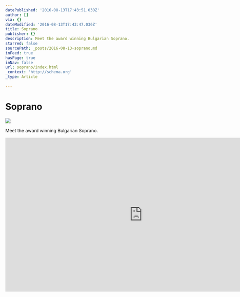 ```yaml
---
datePublished: '2016-08-13T17:43:51.030Z'
author: []
via: {}
dateModified: '2016-08-13T17:43:47.036Z'
title: Soprano
publisher: {}
description: Meet the award winning Bulgarian Soprano.
starred: false
sourcePath: _posts/2016-08-13-soprano.md
inFeed: true
hasPage: true
inNav: false
url: soprano/index.html
_context: 'http://schema.org'
_type: Article

---
```

# Soprano
![](https://the-grid-user-content.s3-us-west-2.amazonaws.com/2593f41c-ad9e-4f86-b576-2be3cfefbdc4.jpg)

Meet the award winning Bulgarian Soprano.

<iframe src="https://cdn.embedly.com/widgets/media.html?src=https%3A%2F%2Fwww.youtube.com%2Fembed%2FJAb9AYB3sJY%3Ffeature%3Doembed&amp;url=http%3A%2F%2Fwww.youtube.com%2Fwatch%3Fv%3DJAb9AYB3sJY&amp;image=https%3A%2F%2Fi.ytimg.com%2Fvi%2FJAb9AYB3sJY%2Fhqdefault.jpg&amp;key=b7d04c9b404c499eba89ee7072e1c4f7&amp;type=text%2Fhtml&amp;schema=youtube" width="854" height="480" scrolling="no" frameborder="0" allowfullscreen="" style=""></iframe>